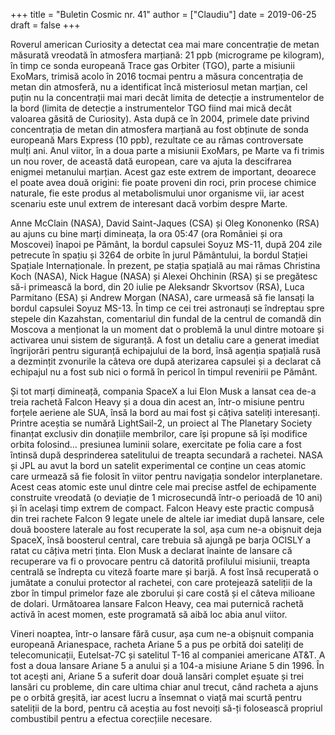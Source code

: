 +++
title = "Buletin Cosmic nr. 41"
author = ["Claudiu"]
date = 2019-06-25
draft = false
+++

Roverul american Curiosity a detectat cea mai mare concentrație de metan măsurată vreodată în atmosfera marțiană: 21 ppb (micrograme pe kilogram), în timp ce sonda europeană Trace gas Orbiter (TGO), parte a misiunii ExoMars, trimisă acolo în 2016 tocmai pentru a măsura concentrația de metan din atmosferă, nu a identificat încă misteriosul metan marțian, cel puțin nu la concentrații mai mari decât limita de detecție a instrumentelor de la bord (limita de detecție a instrumentelor TGO fiind mai mică decât valoarea găsită de Curiosity). Asta după ce în 2004, primele date privind concentrația de metan din atmosfera marțiană au fost obținute de sonda europeană Mars Express (10 ppb), rezultate ce au rămas controversate mulți ani. Anul viitor, în a doua parte a misiunii ExoMars, pe Marte va fi trimis un nou rover, de această dată european, care va ajuta la descifrarea enigmei metanului marțian. Acest gaz este extrem de important, deoarece el poate avea două origini: fie poate proveni din roci, prin procese chimice naturale, fie este produs al metabolismului unor organisme vii, iar acest scenariu este unul extrem de interesant dacă vorbim despre Marte.

Anne McClain (NASA), David Saint-Jaques (CSA) și Oleg Kononenko (RSA) au ajuns cu bine marți dimineața, la ora 05:47 (ora României și ora Moscovei) înapoi pe Pământ, la bordul capsulei Soyuz MS-11, după 204 zile petrecute în spațiu și 3264 de orbite în jurul Pământului, la bordul Stației Spațiale Internaționale. În prezent, pe stația spațială au mai rămas Christina Koch (NASA), Nick Hague (NASA) și Alexei Ohchinin (RSA) și se pregătesc să-i primească la bord, din 20 iulie pe Aleksandr Skvortsov (RSA), Luca Parmitano (ESA) și Andrew Morgan (NASA), care urmeasă să fie lansați la bordul capsulei Soyuz MS-13. În timp ce cei trei astronauți se îndreptau spre stepele din Kazahstan, comentariul din fundal de la centrul de comandă din Moscova a menționat la un moment dat o problemă la unul dintre motoare și activarea unui sistem de siguranță. A fost un detaliu care a generat imediat îngrijorări pentru siguranță echipajului de la bord, însă agenția spațială rusă a dezmințit zvonurile la câteva ore după aterizarea capsulei și a declarat că echipajul nu a fost sub nici o formă în pericol în timpul revenirii pe Pământ.

Și tot marți dimineață, compania SpaceX a lui Elon Musk a lansat cea de-a treia rachetă Falcon Heavy și a doua din acest an, într-o misiune pentru forțele aeriene ale SUA, însă la bord au mai fost și câțiva sateliți interesanți. Printre aceștia se numără LightSail-2, un proiect al The Planetary Society finanțat exclusiv din donațiile membrilor, care își propune să își modifice orbita folosind… presiunea luminii solare, exercitate pe folia care a fost întinsă după desprinderea satelitului de treapta secundară a rachetei. NASA și JPL au avut la bord un satelit experimental ce conține un ceas atomic care urmează să fie folosit în viitor pentru navigația sondelor interplanetare. Acest ceas atomic este unul dintre cele mai precise astfel de echipamente construite vreodată (o deviație de 1 microsecundă într-o perioadă de 10 ani) și în același timp extrem de compact. Falcon Heavy este practic compusă din trei rachete Falcon 9 legate unele de altele iar imediat după lansare, cele două boostere laterale au fost recuperate la sol, așa cum ne-a obișnuit deja SpaceX, însă boosterul central, care trebuia să ajungă pe barja OCISLY a ratat cu câțiva metri ținta. Elon Musk a declarat înainte de lansare că recuperare va fi o provocare pentru că datorită profilului misiunii, treapta centrală se îndrepta cu viteză foarte mare și barjă. A fost însă recuperată o jumătate a conului protector al rachetei, con care protejează sateliții de la zbor în timpul primelor faze ale zborului și care costă și el câteva milioane de dolari. Următoarea lansare Falcon Heavy, cea mai puternică rachetă activă în acest momen, este programată să aibă loc abia anul viitor.

Vineri noaptea, într-o lansare fără cusur, așa cum ne-a obișnuit compania europeană Arianespace, racheta Ariane 5 a pus pe orbită doi sateliți de telecomunicații, Eutelsat-7C și satelitul T-16 al companiei americane AT&T. A fost a doua lansare Ariane 5 a anului și a 104-a misiune Ariane 5 din 1996. În tot acești ani, Ariane 5 a suferit doar două lansări complet eșuate și trei lansări cu probleme, din care ultima chiar anul trecut, când racheta a ajuns pe o orbită greșită, iar acest lucru a însemnat o viață mai scurtă pentru sateliții de la bord, pentru că aceștia au fost nevoiți să-ți folosească propriul combustibil pentru a efectua corecțiile necesare.
